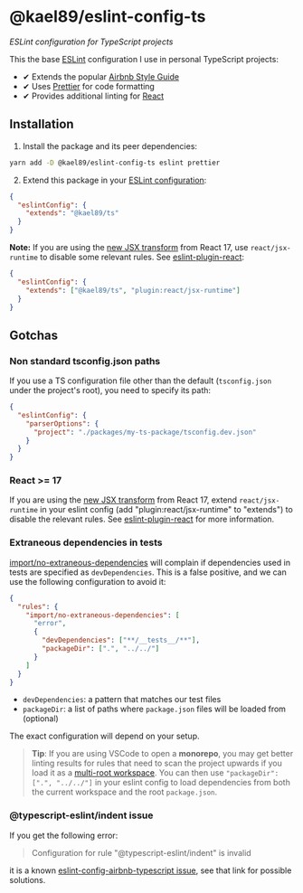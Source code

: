 # @kael89/eslint-config-ts

_ESLint configuration for TypeScript projects_

This the base [ESLint](https://eslint.org/) configuration I use in personal TypeScript projects:

- ✔ Extends the popular [Airbnb Style Guide](https://github.com/airbnb/javascript)
- ✔ Uses [Prettier](https://prettier.io/) for code formatting
- ✔ Provides additional linting for [React](https://reactjs.org/)

## Installation

1. Install the package and its peer dependencies:

```bash
yarn add -D @kael89/eslint-config-ts eslint prettier
```

2. Extend this package in your [ESLint configuration](https://eslint.org/docs/user-guide/configuring):

```json
{
  "eslintConfig": {
    "extends": "@kael89/ts"
  }
}
```

**Note:** If you are using the [new JSX transform](https://reactjs.org/blog/2020/09/22/introducing-the-new-jsx-transform.html) from React 17, use `react/jsx-runtime` to disable some relevant rules. See [eslint-plugin-react](https://www.npmjs.com/package/eslint-plugin-react):

```json
{
  "eslintConfig": {
    "extends": ["@kael89/ts", "plugin:react/jsx-runtime"]
  }
}
```

## Gotchas

### Non standard tsconfig.json paths

If you use a TS configuration file other than the default (`tsconfig.json` under the project's root), you need to specify its path:

```json
{
  "eslintConfig": {
    "parserOptions": {
      "project": "./packages/my-ts-package/tsconfig.dev.json"
    }
  }
}
```

### React >= 17

If you are using the [new JSX transform](https://reactjs.org/blog/2020/09/22/introducing-the-new-jsx-transform.html) from React 17, extend `react/jsx-runtime` in your eslint config (add "plugin:react/jsx-runtime" to "extends") to disable the relevant rules. See [eslint-plugin-react](https://www.npmjs.com/package/eslint-plugin-react) for more information.

### Extraneous dependencies in tests

[import/no-extraneous-dependencies](https://github.com/import-js/eslint-plugin-import/blob/main/docs/rules/no-extraneous-dependencies.md) will complain if dependencies used in tests are specified as `devDependencies`. This is a false positive, and we can use the following configuration to avoid it:

```json
{
  "rules": {
    "import/no-extraneous-dependencies": [
      "error",
      {
        "devDependencies": ["**/__tests__/**"],
        "packageDir": [".", "../../"]
      }
    ]
  }
}
```

- `devDependencies`: a pattern that matches our test files
- `packageDir`: a list of paths where `package.json` files will be loaded from (optional)

The exact configuration will depend on your setup.

> **Tip**: If you are using VSCode to open a **monorepo**, you may get better linting results for rules that need to scan the project upwards if you load it as a [multi-root workspace](https://code.visualstudio.com/docs/editor/workspaces#_multiroot-workspaces). You can then use `"packageDir": [".", "../../"]` in your eslint config to load dependencies from both the current workspace and the root `package.json`.

### @typescript-eslint/indent issue

If you get the following error:

> Configuration for rule "@typescript-eslint/indent" is invalid

it is a known [eslint-config-airbnb-typescript issue](https://github.com/iamturns/eslint-config-airbnb-typescript/issues/98#issuecomment-665317214), see that link for possible solutions.
